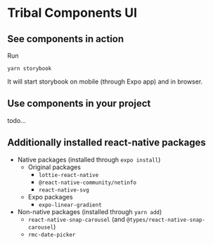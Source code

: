 # Tribal Components UI

## See components in action

Run

```
yarn storybook
```

It will start storybook on mobile (through Expo app) and in browser.

## Use components in your project

todo...

## Additionally installed react-native packages

- Native packages (installed through `expo install`)
  - Original packages
    - `lottie-react-native`
    - `@react-native-community/netinfo`
    - `react-native-svg`
  - Expo packages
    - `expo-linear-gradient`
- Non-native packages (installed through `yarn add`)
  - `react-native-snap-carousel` (and `@types/react-native-snap-carousel`)
  - `rmc-date-picker`
